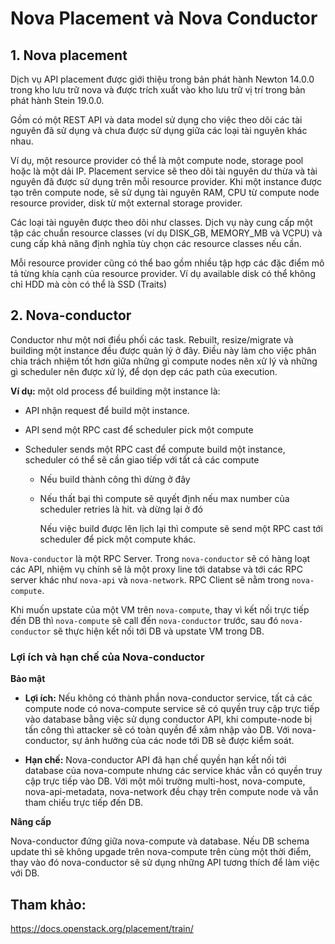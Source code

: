 # Nova Placement và Nova Conductor

## 1. Nova placement
Dịch vụ API placement được giới thiệu trong bản phát hành Newton 14.0.0 trong kho lưu trữ nova và được trích xuất vào kho lưu trữ vị trí trong bản phát hành Stein 19.0.0.

Gồm có một REST API và data model sử dụng cho việc theo dõi các tài nguyên đã sử dụng và chưa được sử dụng giữa các loại tài nguyên khác nhau.

Ví dụ, một resource provider có thể là một compute node, storage pool hoặc là một dải IP. Placement service sẽ theo dõi tài nguyên dư thừa và tài nguyên đã được sử dụng trên mỗi resource provider. Khi một instance được tạo trên compute node, sẽ sử dụng tài nguyên RAM, CPU từ compute node resource provider, disk từ một external storage provider.

Các loại tài nguyên được theo dõi như classes. Dịch vụ này cung cấp một tập các chuẩn resource classes (ví dụ DISK_GB, MEMORY_MB và VCPU) và cung cấp khả năng định nghĩa tùy chọn các resource classes nếu cần.

Mỗi resource provider cũng có thể bao gồm nhiều tập hợp các đặc điểm mô tả từng khía cạnh của resource provider. Ví dụ available disk có thể không chỉ HDD mà còn có thể là SSD (Traits)


## 2. Nova-conductor
Conductor như một nơi điều phối các task. Rebuilt, resize/migrate và building một instance đều được quản lý ở đây. Điều này làm cho việc phân chia trách nhiệm tốt hơn giữa những gì compute nodes nên xử lý và những gì scheduler nên được xử lý, để dọn dẹp các path của execution.

**Ví dụ:** một old process để building một instance là:
- API nhận request để build một instance.
- API send một RPC cast để scheduler pick một compute
- Scheduler sends một RPC cast để compute build một instance, scheduler có thể sẽ cần giao tiếp với tất cả các compute

    - Nếu build thành công thì dừng ở đây
    - Nếu thất bại thì compute sẽ quyết định nếu max number của scheduler retries là hit. và dừng lại ở đó
        
        Nếu việc build được lên lịch lại thì compute sẽ send một RPC cast tới scheduler để pick một compute khác.

`Nova-conductor` là một RPC Server. Trong `nova-conductor` sẽ có hàng loạt các API, nhiệm vụ chính sẽ là một proxy line tới databse và tới các RPC server khác như `nova-api` và `nova-network`. RPC Client sẽ nằm trong `nova-compute`.

Khi muốn upstate của một VM trên `nova-compute`, thay vì kết nối trực tiếp đến DB thì `nova-compute` sẽ call đến `nova-conductor` trước, sau đó `nova-conductor` sẽ thực hiện kết nối tới DB và upstate VM trong DB.

### Lợi ích và hạn chế của Nova-conductor
**Bảo mật**

- **Lợi ích:** Nếu không có thành phần nova-conductor service, tất cả các compute node có nova-compute service sẽ có quyền truy cập trực tiếp vào database bằng việc sử dụng conductor API, khi compute-node bị tấn công thì attacker sẽ có toàn quyền để xâm nhập vào DB. Với nova-conductor, sự ảnh hưởng của các node tới DB sẽ được kiểm soát.

- **Hạn chế:** Nova-conductor API đã hạn chế quyền hạn kết nối tới database của nova-compute nhưng các service khác vẫn có quyền truy cập trực tiếp vào DB. Với một môi trường multi-host, nova-compute, nova-api-metadata, nova-network đều chạy trên compute node và vẫn tham chiếu trực tiếp đến DB.

**Nâng cấp**

Nova-conductor đứng giữa nova-compute và database. Nếu DB schema update thì sẽ không upgade trên nova-compute trên cùng một thời điểm, thay vào đó nova-conductor sẽ sử dụng những API tương thích để làm việc với DB.

## Tham khảo:
https://docs.openstack.org/placement/train/